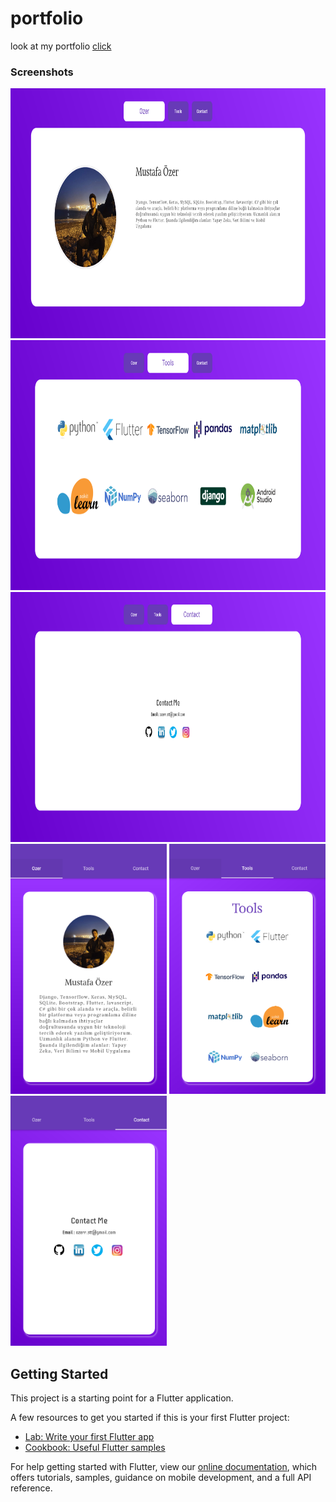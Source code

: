 # portfolio

look at my portfolio <a href="http://mustafaozer.byethost14.com/#/" target ="_blank">click</a>

<h3>Screenshots</h3>
<img src="https://github.com/MustafaOzer20/Portfolio-with-flutter/blob/master/screenshots/main_web.PNG" width="800" height="400">
<img src="https://github.com/MustafaOzer20/Portfolio-with-flutter/blob/master/screenshots/tools_web.PNG" width="800" height="400">
<img src="https://github.com/MustafaOzer20/Portfolio-with-flutter/blob/master/screenshots/contact_web.PNG" width="800" height="400">
<img src="https://github.com/MustafaOzer20/Portfolio-with-flutter/blob/master/screenshots/main_phone.PNG" width="250" height="400">
<img src="https://github.com/MustafaOzer20/Portfolio-with-flutter/blob/master/screenshots/tools_phone.PNG" width="250" height="400">
<img src="https://github.com/MustafaOzer20/Portfolio-with-flutter/blob/master/screenshots/contact_phone.PNG" width="250" height="400">

## Getting Started

This project is a starting point for a Flutter application.

A few resources to get you started if this is your first Flutter project:

- [Lab: Write your first Flutter app](https://flutter.dev/docs/get-started/codelab)
- [Cookbook: Useful Flutter samples](https://flutter.dev/docs/cookbook)

For help getting started with Flutter, view our
[online documentation](https://flutter.dev/docs), which offers tutorials,
samples, guidance on mobile development, and a full API reference.
